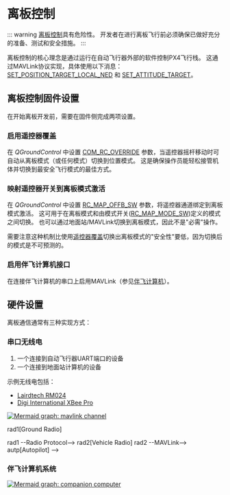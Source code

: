 # 离板控制

::: warning
[离板控制](../flight_modes/offboard.md)具有危险性。
开发者在进行离板飞行前必须确保已做好充分的准备、测试和安全措施。
:::

离板控制的核心理念是通过运行在自动飞行器外部的软件控制PX4飞行栈。
这通过MAVLink协议实现，具体使用以下消息：
[SET_POSITION_TARGET_LOCAL_NED](https://mavlink.io/en/messages/common.html#SET_POSITION_TARGET_LOCAL_NED) 和 [SET_ATTITUDE_TARGET](https://mavlink.io/en/messages/common.html#SET_ATTITUDE_TARGET)。

## 离板控制固件设置

在开始离板开发前，需要在固件侧完成两项设置。

### 启用遥控器覆盖

在 _QGroundControl_ 中设置 [COM_RC_OVERRIDE](../advanced_config/parameter_reference.md#COM_RC_OVERRIDE) 参数，当遥控器摇杆移动时可自动从离板模式（或任何模式）切换到位置模式。
这是确保操作员能轻松接管机体并切换到最安全飞行模式的最佳方式。

### 映射遥控器开关到离板模式激活

在 _QGroundControl_ 中设置 [RC_MAP_OFFB_SW](../advanced_config/parameter_reference.md#RC_MAP_OFFB_SW) 参数，将遥控器通道绑定到离板模式激活。
这可用于在离板模式和由模式开关([RC_MAP_MODE_SW](../advanced_config/parameter_reference.md#RC_MAP_MODE_SW))定义的模式之间切换。
也可以通过地面站/MAVLink切换到离板模式，因此不是"必需"操作。

需要注意这种机制比使用[遥控器覆盖](#enable-rc-override)切换出离板模式的"安全性"要低，因为切换后的模式是不可预测的。

### 启用伴飞计算机接口

在连接伴飞计算机的串口上启用MAVLink（参见[伴飞计算机](../companion_computer/index.md)）。

## 硬件设置

离板通信通常有三种实现方式：

### 串口无线电

1. 一个连接到自动飞行器UART端口的设备
2. 一个连接到地面站计算机的设备

示例无线电包括：
- [Lairdtech RM024](http://www.lairdtech.com/products/rm024)
- [Digi International XBee Pro](http://www.digi.com/products/xbee-rf-solutions/modules)

[![Mermaid graph: mavlink channel](https://mermaid.ink/img/eyJjb2RlIjoiZ3JhcGggVEQ7XG4gIGduZFtHcm91bmQgU3RhdGlvbl0gLS1NQVZMaW5rLS0-IHJhZDFbR3JvdW5kIFJhZGlvXTtcbiAgcmFkMSAtLVJhZGlvUHJvdG9jb2wtLT4gcmFkMltWZWhpY2xlIFJhZGlvXTtcbiAgcmFkMiAtLU1BVkxpbmstLT4gYVtBdXRvcGlsb3RdOyIsIm1lcm1haWQiOnsidGhlbWUiOiJkZWZhdWx0In0sInVwZGF0ZUVkaXRvciI6ZmFsc2V9)](https://mermaid-js.github.io/mermaid-live-editor/#/edit/eyJjb2RlIjoiZ3JhcGggVEQ7XG4gIGduZFtHcm91bmQgU3RhdGlvbl0gLS1NQVZMaW5rLS0-IHJhZDFbR3JvdW5kIFJhZGlvXTtcbiAgcmFkMSAtLVJhZGlvUHJvdG9jb2wtLT4gcmFkMltWZWhpY2xlIFJhZGlvXTtcbiAgcmFkMiAtLU1BVkxpbmstLT4gYVtBdXRvcGlsb3RdOyIsIm1lcm1haWQiOnsidGhlbWUiOiJkZWZhdWx0In0sInVwZGF0ZUVkaXRvciI6ZmFsc2V9)

<!-- original mermaid graph
graph TD
  gnd[Ground Station] --MAVLink--> rad1[Ground Radio]
  rad1 --Radio Protocol--> rad2[Vehicle Radio]
  rad2 --MAVLink--> autp[Autopilot]
-->

### 伴飞计算机系统

[![Mermaid graph: companion computer](https://mermaid.ink/img/eyJjb2RlIjoiZ3JhcGggVERcbiAgc3ViZ3JhcGggR3JvdW5kICBTdGF0aW9uXG4gIGduZFtST1MgRW5hYmxlZCBDb21wdXRlcl0gLS0tIHFnY1txR3JvdW5kQ29udHJvbF1cbiAgZW5kXG4gIGduZCAtLU1BVkxpbmsvVURQLS0-IHdbV2lGaV07XG4gIHFnYyAtLU1BVkxpbmstLT4gdztcbiAgc3ViZ3JhcGggVmVoaWNsZVxuICBjb21wW0NvbXBhbmlvbiBDb21wdXRlcl0gLS1NQVZMaW5rLS0-IHVhcnRbVUFSVCBBZGFwdGVyXVxuICB1YXJ0IC0tLSBBdXRvcGlsb3RcbiAgZW5kXG4gIHcgLS0tIGNvbXAiLCJtZXJtYWlkIjp7InRoZW1lIjoiZGVmYXVsdCJ9LCJ1cGRhdGVFZGl0b3IiOmZhbHNlfQ)](https://mermaid-js.github.io/mermaid-live-editor/#/edit/eyJjb2RlIjoiZ3JhcGggVERcbiAgc3ViZ3JhcGggR3JvdW5kICBTdGF0aW9uXG4gIGduZFtST1MgRW5hYmxlZCBDb21wdXRlcl0gLS0tIHFnY1txR3JvdW5kQ29udHJvbF1cbiAgZW5kXG4gIGduZCAtLU1BVkxpbmsvVURQLS0-IHdbV2lGaV07XG4gIHFnYyAtLU1BVkxpbmstLT4gdztcbiAgc3ViZ3JhcGggVmVoaWNsZVxuICBjb21wW0NvbXBhbmlvbiBDb21wdXRlcl0gLS1NQVZMaW5rLS0-IHVhcnRbVUFSVCBBZGFwdGVyXVxuICB1YXJ0IC0tLSBBdXRvcGlsb3RcbiAgZW5kXG4gIHcgLS0tIGNvbXAiLCJtZXJtYWlkIjp7InRoZW1lIjoiZGVmYXVsdCJ9LCJ1cGRhdGVFZGl0b3IiOmZhbHNlfQ)

<!-- original mermaid graph
graph TD
  subgraph Ground  Station
  gnd[ROS Enabled Computer] --- qgc[qGroundControl]
  end
  gnd --MAVLink/UDP-- > w[WiFi];
  qgc --MAVLink-- > w;
  subgraph Vehicle
  comp[Companion Computer] --MAVLink-- > uart[UART Adapter]
  uart --- Autopilot
  end
  w --- comp
-->